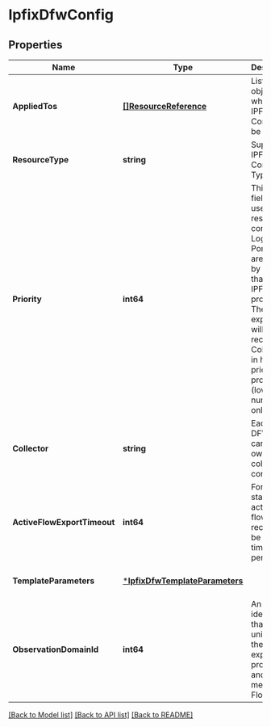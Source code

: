 # IpfixDfwConfig

## Properties
Name | Type | Description | Notes
------------ | ------------- | ------------- | -------------
**AppliedTos** | [**[]ResourceReference**](ResourceReference.md) | List of objects where the IPFIX Config will be enabled. | [optional] [default to null]
**ResourceType** | **string** | Supported IPFIX Config Types. | [default to null]
**Priority** | **int64** | This priority field is used to resolve conflicts in Logical Ports which are covered by more than one IPFIX profiles. The IPFIX exporter will send records to Collectors in highest priority profile (lowest number) only.  | [default to 0]
**Collector** | **string** | Each IPFIX DFW config can have its own collector config.  | [default to null]
**ActiveFlowExportTimeout** | **int64** | For long standing active flows, IPFIX records will be sent per timeout period  | [optional] [default to 1]
**TemplateParameters** | [***IpfixDfwTemplateParameters**](IpfixDfwTemplateParameters.md) |  | [optional] [default to null]
**ObservationDomainId** | **int64** | An identifier that is unique to the exporting process and used to meter the Flows.  | [default to null]

[[Back to Model list]](../README.md#documentation-for-models) [[Back to API list]](../README.md#documentation-for-api-endpoints) [[Back to README]](../README.md)


